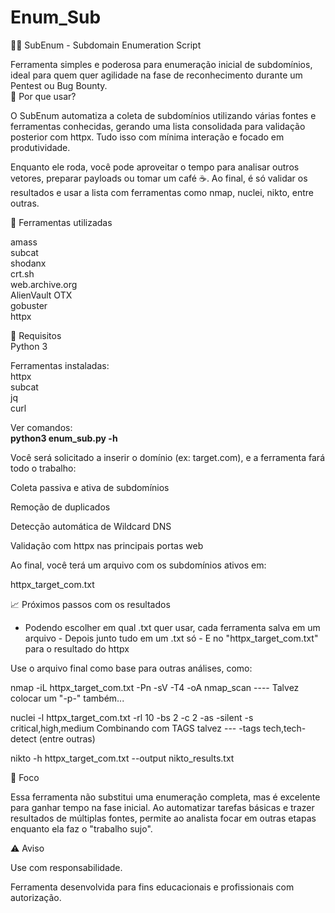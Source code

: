 # Enum_Sub

🕵️‍♂️ SubEnum - Subdomain Enumeration Script

Ferramenta simples e poderosa para enumeração inicial de subdomínios, ideal para quem quer agilidade na fase de reconhecimento durante um Pentest ou Bug Bounty.<br>
🚀 Por que usar?

O SubEnum automatiza a coleta de subdomínios utilizando várias fontes e ferramentas conhecidas, gerando uma lista consolidada para validação posterior com httpx. Tudo isso com mínima interação e focado em produtividade.

Enquanto ele roda, você pode aproveitar o tempo para analisar outros vetores, preparar payloads ou tomar um café ☕. Ao final, é só validar os resultados e usar a lista com ferramentas como nmap, nuclei, nikto, entre outras.

🔧 Ferramentas utilizadas

amass<br>
subcat<br>
shodanx<br>
crt.sh<br>
web.archive.org<br>
AlienVault OTX<br>
gobuster<br>
httpx<br>

📂 Requisitos<br>
Python 3

Ferramentas instaladas:<br>
httpx<br>
subcat<br>
jq<br>
curl<br>

Ver comandos:<br>
<b>python3 enum_sub.py -h</b>

Você será solicitado a inserir o domínio (ex: target.com), e a ferramenta fará todo o trabalho:

Coleta passiva e ativa de subdomínios

Remoção de duplicados

Detecção automática de Wildcard DNS

Validação com httpx nas principais portas web

Ao final, você terá um arquivo com os subdomínios ativos em:

httpx_target_com.txt

📈 Próximos passos com os resultados 

- Podendo escolher em qual .txt quer usar, cada ferramenta salva em um arquivo - Depois junto tudo em um .txt só - E no "httpx_target_com.txt" para o resultado do httpx

Use o arquivo final como base para outras análises, como:

nmap -iL httpx_target_com.txt -Pn -sV -T4 -oA nmap_scan ---- Talvez colocar um "-p-" também...

nuclei -l httpx_target_com.txt -rl 10 -bs 2 -c 2 -as -silent -s critical,high,medium
Combinando com TAGS talvez --- -tags tech,tech-detect (entre outras)

nikto -h httpx_target_com.txt --output nikto_results.txt

🎯 Foco

Essa ferramenta não substitui uma enumeração completa, mas é excelente para ganhar tempo na fase inicial. Ao automatizar tarefas básicas e trazer resultados de múltiplas fontes, permite ao analista focar em outras etapas enquanto ela faz o "trabalho sujo".

⚠️ Aviso

Use com responsabilidade.

Ferramenta desenvolvida para fins educacionais e profissionais com autorização.
